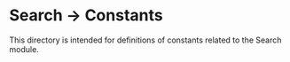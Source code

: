 # Search -> Constants

This directory is intended for definitions of constants related to the Search module.
